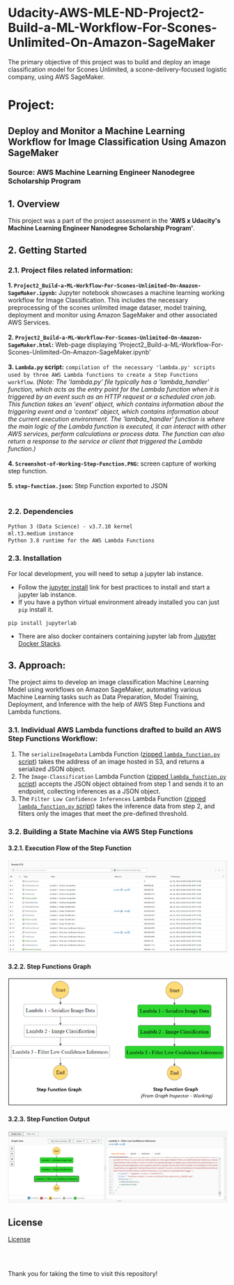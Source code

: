 # Udacity-AWS-MLE-ND-Project2-Build-a-ML-Workflow-For-Scones-Unlimited-On-Amazon-SageMaker
The primary objective of this project was to build and deploy an image classification model for Scones Unlimited, a scone-delivery-focused logistic company, using AWS SageMaker.

# Project: 
## Deploy and Monitor a Machine Learning Workflow for Image Classification Using Amazon SageMaker
### Source: AWS Machine Learning Engineer Nanodegree Scholarship Program

## 1. Overview

This project was a part of the project assessment in the **'AWS x Udacity's Machine Learning Engineer Nanodegree Scholarship Program'**.

## 2. Getting Started

### 2.1. Project files related information:

**1. `Project2_Build-a-ML-Workflow-For-Scones-Unlimited-On-Amazon-SageMaker.ipynb`:** Jupyter notebook showcases a machine learning working workflow for Image Classification. This includes the necessary preprocessing of the scones unlimited image dataser, model training, deployment and monitor using Amazon SageMaker and other associated AWS Services.<br><br>
**2. `Project2_Build-a-ML-Workflow-For-Scones-Unlimited-On-Amazon-SageMaker.html`:** Web-page displaying 'Project2_Build-a-ML-Workflow-For-Scones-Unlimited-On-Amazon-SageMaker.ipynb'<br><br>
**3. `Lambda.py` script:** `compilation of the necessary 'lambda.py' scripts used by three AWS Lambda functions to create a Step Functions workflow`. (*Note: The 'lambda.py' file typically has a 'lambda_handler' function, which acts as the entry point for the Lambda function when it is triggered by an event such as an HTTP request or a scheduled cron job. This function takes an 'event' object, which contains information about the triggering event and a 'context' object, which contains information about the current execution environment. The 'lambda_handler' function is where the main logic of the Lambda function is executed, it can interact with other AWS services, perform calculations or process data. The function can also return a response to the service or client that triggered the Lambda function.)*<br><br>
**4. `Screenshot-of-Working-Step-Function.PNG`:** screen capture of working step function. <br><br>
**5. `step-function.json`:** Step Function exported to JSON<br><br>

### 2.2. Dependencies
```
Python 3 (Data Science) - v3.7.10 kernel
ml.t3.medium instance
Python 3.8 runtime for the AWS Lambda Functions
```

### 2.3. Installation

For local development, you will need to setup a jupyter lab instance.
* Follow the [jupyter install](https://jupyter.org/install.html) link for best practices to install and start a jupyter lab instance.
* If you have a python virtual environment already installed you can just `pip` install it.
```
pip install jupyterlab
```
* There are also docker containers containing jupyter lab from [Jupyter Docker Stacks](https://jupyter-docker-stacks.readthedocs.io/en/latest/index.html).

## 3. Approach:

The project aims to develop an image classification Machine Learning Model using workflows on Amazon SageMaker, automating various Machine Learning tasks such as Data Preparation, Model Training, Deployment, and Inference with the help of AWS Step Functions and Lambda functions.

### 3.1. Individual AWS Lambda functions drafted to build an AWS Step Functions Workflow:<br>
1. The `serializeImageData` Lambda Function ([zipped `lambda_function.py` script](Lambda%20functions%20-%20python%20scripts/Lambda-1-serializeImageData-code.zip)) takes the address of an image hosted in S3, and returns a serialized JSON object.<br>
2. The `Image-Classification` Lambda Function ([zipped `lambda_function.py` script](Lambda%20functions%20-%20python%20scripts/Lambda-2-Image-Classification-code.zip)) accepts the JSON object obtained from step 1 and sends it to an endpoint, collecting inferences as a JSON object.<br>
3. The `Filter Low Confidence Inferences` Lambda Function ([zipped `lambda_function.py` script](Lambda%20functions%20-%20python%20scripts/Lambda-3-Filter-Low-Confidence-Inferences-code.zip)) takes the inference data from step 2, and filters only the images that meet the pre-defined threshold.<br>

### 3.2. Building a State Machine via AWS Step Functions

#### 3.2.1. Execution Flow of the Step Function 
![Execution-Flow-of-The-Step-Function.PNG](images/Execution-Flow-of-The-Step-Function.PNG)

#### 3.2.2. Step Functions Graph
![Step Functions Graph](images/step-function-graph.PNG)

#### 3.2.3. Step Function Output
![Step Function Output](images/Step-Function-Workflow-Working-Output-Example-1.PNG)

## License
[License](LICENSE)

<br><br>

Thank you for taking the time to visit this repository!
